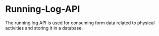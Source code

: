 # Running-Log-API

The running log API is used for consuming form data related to physical activities and storing it in a database.
